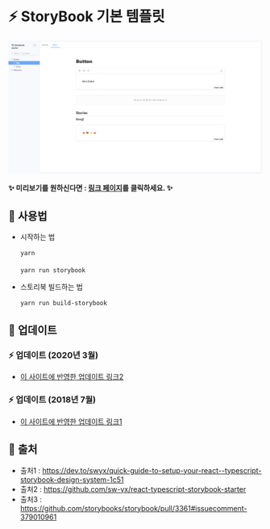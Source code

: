# **:zap: StoryBook 기본 템플릿**
<img src="https://raw.githubusercontent.com/light9639/React-Ts-StoryBook-starter/main/light9639.github.io_React-Ts-StoryBook-starter__path%3D_docs_button--text.png" alt="StoryBook"/>

**:sparkles: 미리보기를 원하신다면 : <a href="https://light9639.github.io/React-Ts-StoryBook-starter/">링크 페이지</a>를 클릭하세요. :sparkles:**

## **:rocket: 사용법**

- 시작하는 법
  ```bash
  yarn

  yarn run storybook
  ```

- 스토리북 빌드하는 법
  ```bash
  yarn run build-storybook
  ```

## **📡 업데이트**
### **:zap: 업데이트 (2020년 3월)**
- [이 사이트에 반영한 업데이트 링크2](https://github.com/sw-yx/react-typescript-storybook-starter/pull/4)

### **:zap: 업데이트 (2018년 7월)**
- [이 사이트에 반영한 업데이트 링크1](https://github.com/sw-yx/react-typescript-storybook-starter/pull/1)

## **:paperclip: 출처**
- 출처1 : https://dev.to/swyx/quick-guide-to-setup-your-react--typescript-storybook-design-system-1c51
- 출처2 : https://github.com/sw-yx/react-typescript-storybook-starter
- 출처3 : https://github.com/storybooks/storybook/pull/3361#issuecomment-379010961
